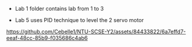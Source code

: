 - Lab 1 folder contains lab from 1 to 3

- Lab 5 uses PID technique to level the 2 servo motor


https://github.com/Cebelle1/NTU-SCSE-Y2/assets/84433822/6a7effd7-eeaf-48cc-85b9-f035686c4ab6





